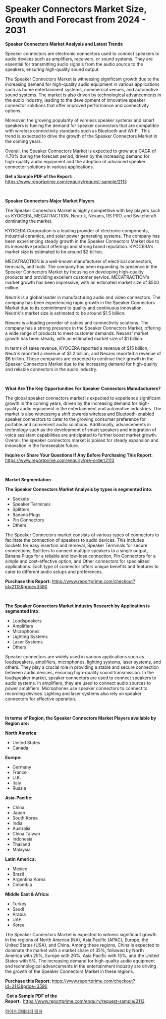 <p><h1>Speaker Connectors Market Size, Growth and Forecast from 2024 - 2031</h1></p><p><strong>Speaker Connectors Market Analysis and Latest Trends</strong></p>
<p><p>Speaker connectors are electronic connectors used to connect speakers to audio devices such as amplifiers, receivers, or sound systems. They are essential for transmitting audio signals from the audio source to the speakers, ensuring high-quality sound output.</p><p>The Speaker Connectors Market is witnessing significant growth due to the increasing demand for high-quality audio equipment in various applications such as home entertainment systems, commercial venues, and automotive sound systems. The market is also driven by technological advancements in the audio industry, leading to the development of innovative speaker connector solutions that offer improved performance and connectivity options.</p><p>Moreover, the growing popularity of wireless speaker systems and smart speakers is fueling the demand for speaker connectors that are compatible with wireless connectivity standards such as Bluetooth and Wi-Fi. This trend is expected to drive the growth of the Speaker Connectors Market in the coming years.</p><p>Overall, the Speaker Connectors Market is expected to grow at a CAGR of 4.70% during the forecast period, driven by the increasing demand for high-quality audio equipment and the adoption of advanced speaker connector solutions in various applications.</p></p>
<p><strong>Get a Sample PDF of the Report:&nbsp;</strong> <a href="https://www.reportprime.com/enquiry/request-sample/2113">https://www.reportprime.com/enquiry/request-sample/2113</a></p>
<p>&nbsp;</p>
<p><strong>Speaker Connectors Major Market Players</strong></p>
<p><p>The Speaker Connectors Market is highly competitive with key players such as KYOCERA, MECATRACTION, Neutrik, Nexans, RS PRO, and Switchcraft dominating the market. </p><p>KYOCERA Corporation is a leading provider of electronic components, industrial ceramics, and solar power generating systems. The company has been experiencing steady growth in the Speaker Connectors Market due to its innovative product offerings and strong brand reputation. KYOCERA's market size is estimated to be around $2 billion.</p><p>MECATRACTION is a well-known manufacturer of electrical connectors, terminals, and tools. The company has been expanding its presence in the Speaker Connectors Market by focusing on developing high-quality products and providing excellent customer service. MECATRACTION's market growth has been impressive, with an estimated market size of $500 million.</p><p>Neutrik is a global leader in manufacturing audio and video connectors. The company has been experiencing rapid growth in the Speaker Connectors Market due to its commitment to quality and continuous innovation. Neutrik's market size is estimated to be around $1.5 billion.</p><p>Nexans is a leading provider of cables and connectivity solutions. The company has a strong presence in the Speaker Connectors Market, offering a wide range of products to meet customer demands. Nexans' market growth has been steady, with an estimated market size of $1 billion.</p><p>In terms of sales revenue, KYOCERA reported a revenue of $15 billion, Neutrik reported a revenue of $1.2 billion, and Nexans reported a revenue of $6 billion. These companies are expected to continue their growth in the Speaker Connectors Market due to the increasing demand for high-quality and reliable connectors in the audio industry.</p></p>
<p>&nbsp;</p>
<p><strong>What Are The Key Opportunities For Speaker Connectors Manufacturers?</strong></p>
<p><p>The global speaker connectors market is expected to experience significant growth in the coming years, driven by the increasing demand for high-quality audio equipment in the entertainment and automotive industries. The market is also witnessing a shift towards wireless and Bluetooth-enabled speaker connectors to cater to the growing consumer preference for portable and convenient audio solutions. Additionally, advancements in technology such as the development of smart speakers and integration of voice assistant capabilities are anticipated to further boost market growth. Overall, the speaker connectors market is poised for steady expansion and innovation in the foreseeable future.</p></p>
<p><strong>Inquire or Share Your Questions If Any Before Purchasing This Report:</strong> <a href="https://www.reportprime.com/enquiry/pre-order/2113">https://www.reportprime.com/enquiry/pre-order/2113</a></p>
<p>&nbsp;</p>
<p><strong>Market Segmentation</strong></p>
<p><strong>The Speaker Connectors Market Analysis by types is segmented into:</strong></p>
<p><ul><li>Sockets</li><li>Speaker Terminals</li><li>Splitters</li><li>Banana Plugs</li><li>Pin Connectors</li><li>Others</li></ul></p>
<p><p>The Speaker Connectors market consists of various types of connectors to facilitate the connection of speakers to audio devices. This includes Sockets for easy insertion and removal, Speaker Terminals for secure connections, Splitters to connect multiple speakers to a single output, Banana Plugs for a reliable and low-loss connection, Pin Connectors for a simple and cost-effective option, and Other connectors for specialized applications. Each type of connector offers unique benefits and features to cater to different audio setups and preferences.</p></p>
<p><strong>Purchase this Report:&nbsp;</strong><a href="https://www.reportprime.com/checkout?id=2113&price=3590">https://www.reportprime.com/checkout?id=2113&price=3590</a></p>
<p>&nbsp;</p>
<p><strong>The Speaker Connectors Market Industry Research by Application is segmented into:</strong></p>
<p><ul><li>Loudspeakers</li><li>Amplifiers</li><li>Microphones</li><li>Lighting Systems</li><li>Laser Systems</li><li>Others</li></ul></p>
<p><p>Speaker connectors are widely used in various applications such as loudspeakers, amplifiers, microphones, lighting systems, laser systems, and others. They play a crucial role in providing a stable and secure connection between audio devices, ensuring high-quality sound transmission. In the loudspeaker market, speaker connectors are used to connect speakers to audio systems. In amplifiers, they are used to connect audio sources to power amplifiers. Microphones use speaker connectors to connect to recording devices. Lighting and laser systems also rely on speaker connectors for effective operation.</p></p>
<p>&nbsp;</p>
<p><strong>In terms of Region, the Speaker Connectors Market Players available by Region are:</strong></p>
<p>
    <p> <strong> North America: </strong>
        <ul>
            <li>United States</li>
            <li>Canada</li>
        </ul>
        </p> 
    <p> <strong> Europe: </strong>
        <ul>
            <li>Germany</li>
            <li>France</li>
            <li>U.K.</li>
            <li>Italy</li>
            <li>Russia</li>
        </ul>
        </p> 
    <p> <strong> Asia-Pacific: </strong>
        <ul>
            <li>China</li>
            <li>Japan</li>
            <li>South Korea</li>
            <li>India</li>
            <li>Australia</li>
            <li>China Taiwan</li>
            <li>Indonesia</li>
            <li>Thailand</li>
            <li>Malaysia</li>
        </ul>
        </p> 
    <p> <strong> Latin America: </strong>
        <ul>
            <li>Mexico</li>
            <li>Brazil</li>
            <li>Argentina Korea</li>
            <li>Colombia</li>
        </ul>
        </p> 
    <p> <strong> Middle East & Africa: </strong>
        <ul>
            <li>Turkey</li>
            <li>Saudi</li>
            <li>Arabia</li>
            <li>UAE</li>
            <li>Korea</li>
        </ul>
    </p>
    </p>
<p><p>The Speaker Connectors Market is expected to witness significant growth in the regions of North America (NA), Asia Pacific (APAC), Europe, the United States (USA), and China. Among these regions, China is expected to dominate the market with a market share of 35%, followed by North America with 25%, Europe with 20%, Asia Pacific with 15%, and the United States with 5%. The increasing demand for high-quality audio equipment and technological advancements in the entertainment industry are driving the growth of the Speaker Connectors Market in these regions.</p></p>
<p><strong>Purchase this Report: </strong><a href="https://www.reportprime.com/checkout?id=2113&price=3590">https://www.reportprime.com/checkout?id=2113&price=3590</a></p>
<p>&nbsp;<strong>Get a Sample PDF of the Report:&nbsp;&nbsp;</strong><a href="https://www.reportprime.com/enquiry/request-sample/2113">https://www.reportprime.com/enquiry/request-sample/2113</a></p>
<p><strong></strong></p>
<p><p><a href="https://github.com/laholand/Market-Research-Report-List-3/blob/main/495233010180.md">하이드로테라피 탱크</a></p></p>